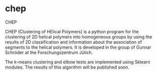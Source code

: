 # chep
CHEP

CHEP (Clustering of HElical Polymers) is a python  program for the clustering of 2D helical polymers into homogeneous groups by using the results of 2D classification and information about the association of segments to the helical polymers. It is developed in the group of Gunnar Schröder at the Forschungszentrum Jülich.

The k-means clustering and elbow tests are implemented using Sklearn modules. The results of this algorithm will be published soon.
